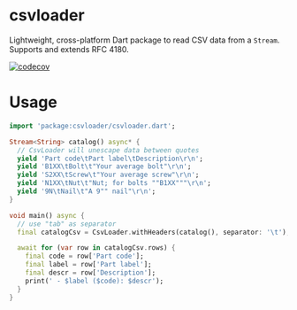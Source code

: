 # csvloader

Lightweight, cross-platform Dart package to read CSV data from a `Stream`. Supports and extends RFC 4180.

[![codecov](https://codecov.io/github/d-markey/csvloader/branch/main/graph/badge.svg?token=9NBGYNW423)](https://codecov.io/github/d-markey/csvloader)

# Usage

```dart
import 'package:csvloader/csvloader.dart';

Stream<String> catalog() async* {
  // CsvLoader will unescape data between quotes
  yield 'Part code\tPart label\tDescription\r\n';
  yield 'B1XX\tBolt\t"Your average bolt"\r\n';
  yield 'S2XX\tScrew\t"Your average screw"\r\n';
  yield 'N1XX\tNut\t"Nut; for bolts ""B1XX"""\r\n';
  yield '9N\tNail\t"A 9"" nail"\r\n';
}

void main() async {
  // use "tab" as separator
  final catalogCsv = CsvLoader.withHeaders(catalog(), separator: '\t');

  await for (var row in catalogCsv.rows) {
    final code = row['Part code'];
    final label = row['Part label'];
    final descr = row['Description'];
    print(' - $label ($code): $descr');
  }
}
```
